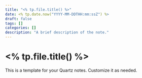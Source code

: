 ```yaml
---
title: "<% tp.file.title() %>"
date: <% tp.date.now("YYYY-MM-DDTHH:mm:ssZ") %>
draft: false
tags: []
categories: []
description: "A brief description of the note."
---
```


# <% tp.file.title() %>

This is a template for your Quartz notes. Customize it as needed.